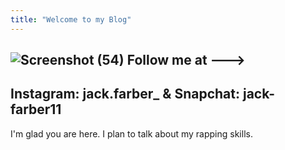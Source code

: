 ```yaml
---
title: "Welcome to my Blog"
---
```

![Screenshot (54)](https://user-images.githubusercontent.com/107132765/173114540-f7dc499b-1496-43d7-8240-6e2355981c29.png)
Follow me at --->
---
Instagram: jack.farber_
 & 
Snapchat: jack-farber11
---
I'm glad you are here. I plan to talk about my rapping skills.

